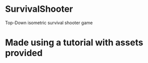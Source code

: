 # SurvivalShooter
Top-Down isometric survival shooter game

# Made using a tutorial with assets provided
